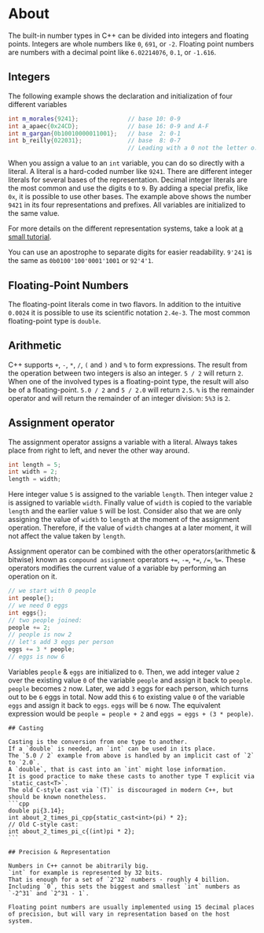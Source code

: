 # About
The built-in number types in C++ can be divided into integers and floating points.
Integers are whole numbers like `0`, `691`, or `-2`.
Floating point numbers are numbers with a decimal point like `6.02214076`, `0.1`, or `-1.616`.

## Integers
The following example shows the declaration and initialization of four different variables 

```cpp
int m_morales{9241};              // base 10: 0-9
int a_apaec{0x24CD};              // base 16: 0-9 and A-F
int m_gargan{0b10010000011001};   // base  2: 0-1
int b_reilly{022031};             // base  8: 0-7
                                  // Leading with a 0 not the letter o.
```
When you assign a value to an `int` variable, you can do so directly with a literal.
A literal is a hard-coded number like `9241`.
There are different integer literals for several bases of the representation.
Decimal integer literals are the most common and use the digits `0` to `9`.
By adding a special prefix, like `0x`, it is possible to use other bases.
The example above shows the number `9421` in its four representations and prefixes.
All variables are initialized to the same value.

For more details on the different representation systems, take a look at [a small tutorial][cpp_numerical_bases].

You can use an apostrophe to separate digits for easier readability.
`9'241` is the same as `0b0100'100'0001'1001` or `92'4'1`.

## Floating-Point Numbers

The floating-point literals come in two flavors. 
In addition to the intuitive `0.0024` it is possible to use its scientific notation `2.4e-3`.
The most common floating-point type is `double`.

## Arithmetic

C++ supports `+`, `-`, `*`, `/`, `(` and `)` and `%` to form expressions.
The result from the operation between two integers is also an integer.
`5 / 2` will return `2`.
When one of the involved types is a floating-point type, the result will also be of a floating-point.
`5.0 / 2` and `5 / 2.0` will return `2.5`.
`%` is the remainder operator and will return the remainder of an integer division: `5%3` is `2`.

## Assignment operator

The assignment operator assigns a variable with a literal.
Always takes place from right to left, and never the other way around.

```cpp
int length = 5;
int width = 2;
length = width;
```
Here integer value `5` is assigned to the variable `length`.
Then integer value `2` is assigned to variable `width`.
Finally value of `width` is copied to the variable `length` and the earlier value `5` will be lost.
Consider also that we are only assigning the value of `width` to `length` at the moment of the assignment operation.
Therefore, if the value of `width` changes at a later moment, it will not affect the value taken by `length`.

Assignment operator can be combined with the other operators(arithmetic & bitwise) known as `compound assignment` operators `+=`, `-=`, `*=`, `/=`, `%=`.
These operators modifies the current value of a variable by performing an operation on it.

```cpp
// we start with 0 people
int people{};
// we need 0 eggs
int eggs{}; 
// two people joined:
people += 2; 
// people is now 2
// let's add 3 eggs per person
eggs += 3 * people;
// eggs is now 6
```
Variables `people` & `eggs` are initialized to `0`.
Then, we add integer value `2` over the existing value `0` of the variable `people` and assign it back to `people`.
`people` becomes `2` now.
Later, we add `3` eggs for each person, which turns out to be `6` eggs in total.
Now add this `6` to existing value `0` of the variable `eggs` and assign it back to `eggs`.
`eggs` will be `6` now.
The equivalent expression would be `people = people + 2` and `eggs = eggs + (3 * people)`.

~~~~exercism/advanced
## Casting

Casting is the conversion from one type to another.
If a `double` is needed, an `int` can be used in its place.
The `5.0 / 2` example from above is handled by an implicit cast of `2` to `2.0`.
A `double`, that is cast into an `int` might lose information.
It is good practice to make these casts to another type T explicit via `static_cast<T>`.
The old C-style cast via `(T)` is discouraged in modern C++, but should be known nonetheless.
```cpp
double pi{3.14};
int about_2_times_pi_cpp{static_cast<int>(pi) * 2};
// Old C-style cast:
int about_2_times_pi_c{(int)pi * 2};
```

## Precision & Representation

Numbers in C++ cannot be abitrarily big.
`int` for example is represented by 32 bits.
That is enough for a set of `2^32` numbers - roughly 4 billion.
Including `0`, this sets the biggest and smallest `int` numbers as `-2^31` and `2^31 - 1`.

Floating point numbers are usually implemented using 15 decimal places of precision, but will vary in representation based on the host system.
~~~~

[cpp_numerical_bases]: https://cplusplus.com/doc/hex/
